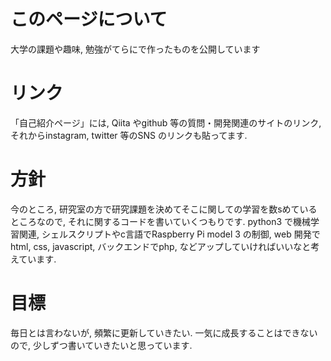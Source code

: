 # このページについて
大学の課題や趣味, 勉強がてらにで作ったものを公開しています

# リンク
「自己紹介ページ」には, Qiita やgithub 等の質問・開発関連のサイトのリンク, 
それからinstagram, twitter 等のSNS のリンクも貼ってます.

# 方針
今のところ, 研究室の方で研究課題を決めてそこに関しての学習を数sめているところなので, 
それに関するコードを書いていくつもりです. python3 で機械学習関連, 
シェルスクリプトやc言語でRaspberry Pi model 3 の制御, web 開発でhtml, css, javascript, 
バックエンドでphp, などアップしていければいいなと考えています. 

# 目標
毎日とは言わないが, 頻繁に更新していきたい. 一気に成長することはできないので, 少しずつ書いていきたいと思っています.

